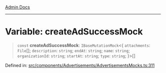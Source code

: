 [Admin Docs](/)

***

# Variable: createAdSuccessMock

> `const` **createAdSuccessMock**: `IBaseMutationMock`\<\{ `attachments`: `File`[]; `description`: `string`; `endAt`: `string`; `name`: `string`; `organizationId`: `string`; `startAt`: `string`; `type`: `string`; \}\>[]

Defined in: [src/components/Advertisements/AdvertisementsMocks.ts:311](https://github.com/PalisadoesFoundation/talawa-admin/blob/main/src/components/Advertisements/AdvertisementsMocks.ts#L311)
